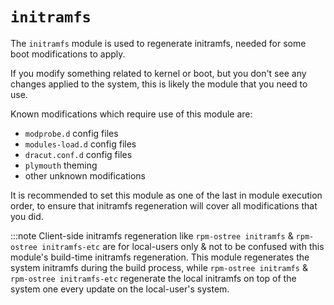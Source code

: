 # `initramfs`

The `initramfs` module is used to regenerate initramfs, needed for some boot modifications to apply.

If you modify something related to kernel or boot, but you don't see any changes applied to the system, this is likely the module that you need to use.

Known modifications which require use of this module are:
- `modprobe.d` config files
- `modules-load.d` config files
- `dracut.conf.d` config files
- `plymouth` theming
- other unknown modifications

It is recommended to set this module as one of the last in module execution order, to ensure that initramfs regeneration will cover all modifications that you did.

:::note
Client-side initramfs regeneration like `rpm-ostree initramfs` & `rpm-ostree initramfs-etc` are for local-users only & not to be confused with this module's build-time initramfs regeneration.
This module regenerates the system initramfs during the build process, while `rpm-ostree initramfs` & `rpm-ostree initramfs-etc` regenerate the local initramfs on top of the system one every update on the local-user's system.
